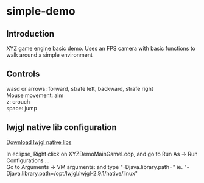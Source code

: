 # simple-demo

## Introduction
XYZ game engine basic demo.
Uses an FPS camera with basic functions to walk around a simple environment

## Controls

wasd or arrows: forward, strafe left, backward, strafe right  
Mouse movement: aim  
z: crouch  
space: jump  

## lwjgl native lib configuration

[Download lwjgl native libs](https://sourceforge.net/projects/java-game-lib/files/Official%20Releases/LWJGL%202.9.1/lwjgl-2.9.1.zip/download)

In eclipse, Right click on XYZDemoMainGameLoop, and go to Run As -> Run Configurations ...  
Go to Arguments -> VM arguments: and type "-Djava.library.path=<path to lwjgl native libs>" ie. "-Djava.library.path=/opt/lwjgl/lwjgl-2.9.1/native/linux"
